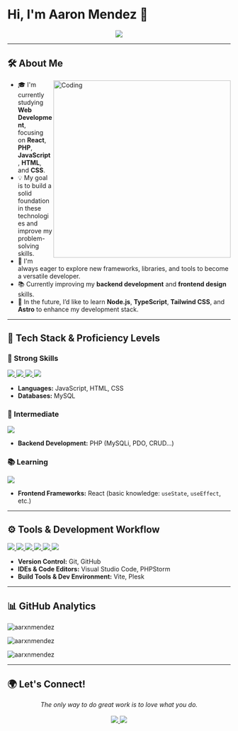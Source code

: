 # Hi, I'm Aaron Mendez 👋

<p align="center">
  <a href="https://github.com/DenverCoder1/readme-typing-svg">
    <img src="https://readme-typing-svg.herokuapp.com?font=Time+New+Roman&color=cyan&size=25&center=true&vCenter=true&width=600&height=100&lines=Welcome+to+my+GitHub!;Web+Development+Student;PHP+%26+JavaScript+Enthusiast;Building+projects+step+by+step.;Always+learning+and+exploring!">
  </a>
</p>

---

## 🛠️ About Me
<img align="right" alt="Coding" width="400" src="https://repository-images.githubusercontent.com/588181932/e36ec678-7984-4cdd-8e4c-a3932772ff8e">

- 🎓 I'm currently studying **Web Development**, focusing on **React**, **PHP**, **JavaScript**, **HTML**, and **CSS**.
- 💡 My goal is to build a solid foundation in these technologies and improve my problem-solving skills.
- 🚀 I'm always eager to explore new frameworks, libraries, and tools to become a versatile developer.
- 📚 Currently improving my **backend development** and **frontend design** skills.
- 🌱 In the future, I’d like to learn **Node.js**, **TypeScript**, **Tailwind CSS**, and **Astro** to enhance my development stack.

---

## 🚀 Tech Stack & Proficiency Levels

### 💪 Strong Skills
<span>
  <a target="_blank" href="https://developer.mozilla.org/en-US/docs/Web/JavaScript">
    <img src="https://img.shields.io/badge/javascript-%23323330.svg?style=for-the-badge&logo=javascript&logoColor=%23F7DF1E">
  </a>
  <a target="_blank" href="https://developer.mozilla.org/en-US/docs/Web/HTML">
    <img src="https://img.shields.io/badge/HTML5-E34F26?style=for-the-badge&logo=html5&logoColor=white">
  </a>
  <a target="_blank" href="https://developer.mozilla.org/en-US/docs/Web/CSS">
    <img src="https://img.shields.io/badge/CSS3-1572B6?style=for-the-badge&logo=css3&logoColor=white">
  </a>
  <a target="_blank" href="https://www.mysql.com/">
    <img src="https://img.shields.io/badge/MySQL-4479A1?style=for-the-badge&logo=mysql&logoColor=white">
  </a>
</span>

- **Languages:** JavaScript, HTML, CSS  
- **Databases:** MySQL  

### 🚀 Intermediate
<span>
  <a target="_blank" href="https://www.php.net/">
    <img src="https://img.shields.io/badge/PHP-777BB4?style=for-the-badge&logo=php&logoColor=white">
  </a>
</span>

- **Backend Development:** PHP (MySQLi, PDO, CRUD...)  

### 📚 Learning
<span>
  <a target="_blank" href="https://react.dev/">
    <img src="https://img.shields.io/badge/react-%2320232a.svg?style=for-the-badge&logo=react&logoColor=%2361DAFB">
  </a>
</span>

- **Frontend Frameworks:** React (basic knowledge: `useState`, `useEffect`, etc.)  

---

## ⚙️ Tools & Development Workflow
<span>
  <a target="_blank" href="https://git-scm.com/">
    <img src="https://img.shields.io/badge/Git-F05032?style=for-the-badge&logo=git&logoColor=white">
  </a>
  <a target="_blank" href="https://github.com/">
    <img src="https://img.shields.io/badge/github-%23121011.svg?style=for-the-badge&logo=github&logoColor=white">
  </a>
  <a target="_blank" href="https://code.visualstudio.com/">
    <img src="https://img.shields.io/badge/Visual_Studio_Code-0078D4?style=for-the-badge&logo=visual%20studio%20code&logoColor=white">
  </a>
  <a target="_blank" href="https://www.jetbrains.com/phpstorm/">
    <img src="https://img.shields.io/badge/phpstorm-143?style=for-the-badge&logo=phpstorm&logoColor=black&color=black&labelColor=darkorchid">
  </a>
  <a target="_blank" href="https://vite.dev/">
    <img src="https://img.shields.io/badge/Vite-646CFF?style=for-the-badge&logo=vite&logoColor=white">
  </a>
  <a target="_blank" href="https://www.plesk.com/">
    <img src="https://img.shields.io/badge/Plesk-52A2E7?style=for-the-badge&logo=plesk&logoColor=white">
  </a>
</span>

- **Version Control:** Git, GitHub
- **IDEs & Code Editors:** Visual Studio Code, PHPStorm  
- **Build Tools & Dev Environment:** Vite, Plesk  

---

## 📊 GitHub Analytics
<p><img align="center"
    src="https://github-readme-stats.vercel.app/api/top-langs?username=aarxnmendez&show_icons=true&locale=en&bg_color=0d1117&text_color=ffffff&layout=compact"
    alt="aarxnmendez" 
    bg_color=#808080/></p>

<p><img src="https://github-readme-stats.vercel.app/api?username=aarxnmendez&show_icons=true&locale=en&bg_color=0d1117&text_color=ffffff&repo=convoychat"
    alt="aarxnmendez" /></p>

<p><img align="center" src="https://github-readme-streak-stats.herokuapp.com/?user=aarxnmendez&theme=dark&background=0d1117&date_format=M%20j%5B%2C%20Y%5D" alt="aarxnmendez" /></p>

---

## 🌍 Let's Connect!
<p align="center">
   <i>The only way to do great work is to love what you do.</i>
   <br><br>
   <a target="_blank" href="https://www.linkedin.com/in/aaronmendezz/">
     <img src="https://img.shields.io/badge/-LinkedIn-0077B5?style=for-the-badge&logo=Linkedin&logoColor=white">
   </a>
   <a target="_blank" href="mailto:aarxnmendezz@gmail.com">
     <img src="https://img.shields.io/badge/-Gmail-D14836?style=for-the-badge&logo=Gmail&logoColor=white">
   </a>
</p>
